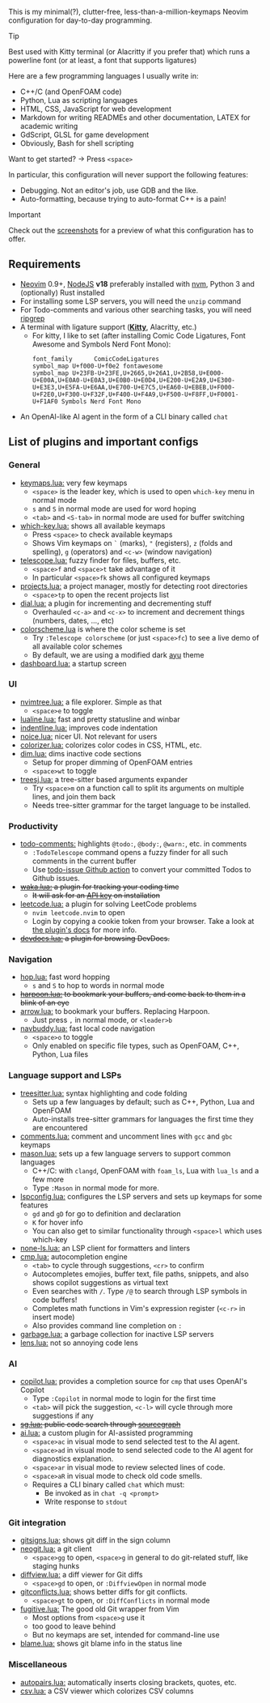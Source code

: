 This is my minimal(?), clutter-free, less-than-a-million-keymaps Neovim configuration for day-to-day programming.

> [!TIP]
> Best used with Kitty terminal (or Alacritty if you prefer that) which runs a powerline font (or at least,
> a font that supports ligatures)

Here are a few programming languages I usually write in:
- C++/C (and OpenFOAM code)
- Python, Lua as scripting languages
- HTML, CSS, JavaScript for web development
- Markdown for writing READMEs and other documentation, LATEX for academic writing
- GdScript, GLSL for game development
- Obviously, Bash for shell scripting

Want to get started? -> Press `<space>`

In particular, this configuration will never support the following features:
- Debugging. Not an editor's job, use GDB and the like.
- Auto-formatting, because trying to auto-format C++ is a pain!

> [!IMPORTANT]
> Check out the [screenshots](/screenshots/screenshots.md) for a preview of what this configuration has to offer.

## Requirements

- [Neovim](https://github.com/neovim/neovim/releases) 0.9+, [NodeJS]() **v18** preferably
  installed with [nvm](https://github.com/nvm-sh/nvm),
  Python 3 and (optionally) Rust installed
- For installing some LSP servers, you will need the `unzip` command
- For Todo-comments and various other searching tasks, you will need [ripgrep](https://github.com/BurntSushi/ripgrep)
- A terminal with ligature support ([**Kitty**](https://sw.kovidgoyal.net/kitty/binary/), Alacritty, etc.)
  - For kitty, I like to set (after installing Comic Code Ligatures, Font Awesome and Symbols Nerd Font Mono):
    ```
    font_family      ComicCodeLigatures
    symbol_map U+f000-U+f0e2 fontawesome
    symbol_map U+23FB-U+23FE,U+2665,U+26A1,U+2B58,U+E000-U+E00A,U+E0A0-U+E0A3,U+E0B0-U+E0D4,U+E200-U+E2A9,U+E300-U+E3E3,U+E5FA-U+E6AA,U+E700-U+E7C5,U+EA60-U+EBEB,U+F000-U+F2E0,U+F300-U+F32F,U+F400-U+F4A9,U+F500-U+F8FF,U+F0001-U+F1AF0 Symbols Nerd Font Mono
    ```
- An OpenAI-like AI agent in the form of a CLI binary called `chat` 

## List of plugins and important configs

### General

- [keymaps.lua:](lua/user/keymaps.lua) very few keymaps
  - `<space>` is the leader key, which is used to open `which-key` menu in normal mode
  - `s` and `S` in normal mode are used for word hoping
  - `<tab>` and `<S-tab>` in normal mode are used for buffer switching
- [which-key.lua:](lua/user/which-key.lua) shows all available keymaps
  - Press `<space>` to check available keymaps
  - Shows Vim keymaps on `` ` `` (marks), `"` (registers), `z` (folds and spelling), `g` (operators)
  and `<c-w>` (window navigation)
- [telescope.lua:](lua/user/telescope.lua) fuzzy finder for files, buffers, etc.
  - `<space>f` and `<space>t` take advantage of it
  - In particular `<space>fk` shows all configured keymaps 
- [projects.lua:](lua/user/projects.lua) a project manager, mostly for detecting root directories
  - `<space>tp` to open the recent projects list
- [dial.lua:](lua/user/optional/dial.lua) a plugin for incrementing and decrementing stuff
  - Overhauled `<c-a>` and `<c-x>` to increment and decrement things (numbers, dates, ..., etc)
- [colorscheme.lua](lua/user/colorscheme.lua) is where the color scheme is set
  - Try `:Telescope colorscheme` (or just `<space>fc`) to see a live demo of all available color schemes
  - By default, we are using a modified dark [ayu](https://github.com/Shatur/neovim-ayu) theme
- [dashboard.lua:](lua/user/dashboard.lua) a startup screen

### UI

- [nvimtree.lua:](lua/user/nvimtree.lua) a file explorer. Simple as that
  - `<space>e` to toggle
- [lualine.lua:](lua/user/lualine.lua) fast and pretty statusline and winbar
- [indentline.lua:](lua/user/indentline.lua) improves code indentation
- [noice.lua:](lua/user/optional/noice.lua) nicer UI. Not relevant for users
- [colorizer.lua:](lua/user/optional/colorizer.lua) colorizes color codes in CSS, HTML, etc.
- [dim.lua:](lua/user/optional/dim.lua) dims inactive code sections
  - Setup for proper dimming of OpenFOAM entries
  - `<space>wt` to toggle
- [treesj.lua:](lua/user/treesj.lua) a tree-sitter based arguments expander
  - Try `<space>m` on a function call to split its arguments on multiple lines, and join them back
  - Needs tree-sitter grammar for the target language to be installed.

### Productivity

- [todo-comments:](lua/user/todo-comments.lua) highlights `@todo:`, `@body:`, `@warn:`, etc. in comments
  - `:TodoTelescope` command opens a fuzzy finder for all such comments in the current buffer
  - Use [todo-issue Github action](https://github.com/DerJuulsn/todo-issue) to convert your committed
    Todos to Github issues.
- ~~[waka.lua:](lua/user/optional/waka.lua) a plugin for tracking your coding time~~
  - ~~It will ask for an [API key](https://wakatime.com/settings/api-key) on installation~~
- [leetcode.lua:](lua/user/optional/leetcode.lua) a plugin for solving LeetCode problems
  - `nvim leetcode.nvim` to open
  - Login by copying a cookie token from your browser. Take a look at [the plugin's docs](https://github.com/kawre/leetcode.nvim)
    for more info.
- ~~[devdocs.lua:](lua/user/optional/devdocs.lua) a plugin for browsing DevDocs.~~

### Navigation

- [hop.lua:](lua/user/optional/hop.lua) fast word hopping
  - `s` and `S` to hop to words in normal mode
- ~~[harpoon.lua:](lua/user/harpoon.lua) to bookmark your buffers, and come back to them in a blink of an eye~~
- [arrow.lua:](lua/user/arrow.lua) to bookmark your buffers. Replacing Harpoon.
    - Just press `,` in normal mode, or `<leader>b`
- [navbuddy.lua:](lua/user/navbuddy.lua) fast local code navigation
  - `<space>o` to toggle
  - Only enabled on specific file types, such as OpenFOAM, C++, Python, Lua files

### Language support and LSPs

- [treesitter.lua:](lua/user/treesitter.lua) syntax highlighting and code folding
  - Sets up a few languages by default; such as C++, Python, Lua and OpenFOAM
  - Auto-installs tree-sitter grammars for languages the first time they are encountered
- [comments.lua:](lua/user/comments.lua) comment and uncomment lines with `gcc` and `gbc` keymaps
- [mason.lua:](lua/user/mason.lua) sets up a few language servers to support common languages
  - C++/C: with `clangd`, OpenFOAM with `foam_ls`, Lua with `lua_ls` and a few more
  - Type `:Mason` in normal mode for more.
- [lspconfig.lua:](lua/user/lspconfig.lua) configures the LSP servers and sets up keymaps for some features
  - `gd` and `gD` for go to definition and declaration
  - `K` for hover info
  - You can also get to similar functionality through `<space>l` which uses which-key
- [none-ls.lua:](lua/user/none-ls.lua) an LSP client for formatters and linters
- [cmp.lua:](lua/user/cmp.lua) autocompletion engine
  - `<tab>` to cycle through suggestions, `<cr>` to confirm
  - Autocompletes emojies, buffer text, file paths, snippets, and also shows copilot suggestions as virtual text
  - Even searches with `/`. Type `/@` to search through LSP symbols in code buffers!
  - Completes math functions in Vim's expression register (`<c-r>` in insert mode)
  - Also provides command line completion on `:`
- [garbage.lua:](lua/user/garbage.lua) a garbage collection for inactive LSP servers
- [lens.lua:](lua/user/optional/lens.lua) not so annoying code lens

### AI

- [copilot.lua:](lua/user/copilot.lua) provides a completion source for `cmp` that uses OpenAI's Copilot
  - Type `:Copilot` in normal mode to login for the first time
  - `<tab>` will pick the suggestion, `<c-l>` will cycle through more suggestions if any
- ~~[sg.lua:](lua/user/optional/sg.lua) public code search through [sourcegraph](https://sourcegraph.com)~~
- [ai.lua:](lua/user/optional/ai.lua) a custom plugin for AI-assisted programming
  - `<space>ac` in visual mode to send selected test to the AI agent.
  - `<space>ad` in visual mode to send selected code to the AI agent for diagnostics explanation.
  - `<space>ar` in visual mode to review selected lines of code.
  - `<space>aR` in visual mode to check old code smells.
  - Requires a CLI binary called `chat` which must:
    - Be invoked as in `chat -q <prompt>`
    - Write response to `stdout`

### Git integration

- [gitsigns.lua:](lua/user/gitsigns.lua) shows git diff in the sign column
- [neogit.lua:](lua/user/neogit.lua) a git client
  - `<space>gg` to open, `<space>g` in general to do git-related stuff, like staging hunks
- [diffview.lua:](lua/user/diffview.lua) a diff viewer for Git diffs
  - `<space>gd` to open, or `:DiffviewOpen` in normal mode
- [gitconflicts.lua:](lua/user/gitconflicts.lua) shows better diffs for git conflicts.
  - `<space>gt` to open, or `:DiffConflicts` in normal mode
- [fugitive.lua:](lua/user/optional/fugitive.lua) The good old Git wrapper from Vim
  - Most options from `<space>g` use it
  - too good to leave behind
  - But no keymaps are set, intended for command-line use
- [blame.lua:](lua/user/optional/blame.lua) shows git blame info in the status line

### Miscellaneous

- [autopairs.lua:](lua/user/autopairs.lua) automatically inserts closing brackets, quotes, etc.
- [csv.lua:](lua/user/optional/csv.lua) a CSV viewer which colorizes CSV columns

